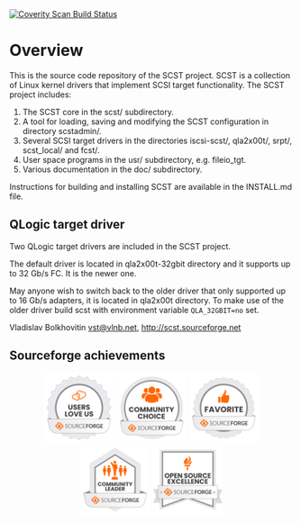 <a href="https://scan.coverity.com/projects/scst-project">
  <img alt="Coverity Scan Build Status"
       src="https://img.shields.io/coverity/scan/25131.svg"/>
</a>

# Overview

This is the source code repository of the SCST project. SCST is a collection
of Linux kernel drivers that implement SCSI target functionality. The SCST
project includes:

1. The SCST core in the scst/ subdirectory.
2. A tool for loading, saving and modifying the SCST configuration in
   directory scstadmin/.
3. Several SCSI target drivers in the directories iscsi-scst/, qla2x00t/,
   srpt/, scst_local/ and fcst/.
4. User space programs in the usr/ subdirectory, e.g. fileio_tgt.
5. Various documentation in the doc/ subdirectory.

Instructions for building and installing SCST are available in the INSTALL.md
file.

## QLogic target driver

Two QLogic target drivers are included in the SCST project.

The default driver is located in qla2x00t-32gbit directory and it supports up
to 32 Gb/s FC. It is the newer one.

May anyone wish to switch back to the older driver that only supported up to
16 Gb/s adapters, it is located in qla2x00t directory. To make use of the
older driver build scst with environment variable `QLA_32GBIT=no` set.

Vladislav Bolkhovitin <vst@vlnb.net>, http://scst.sourceforge.net

## Sourceforge achievements
<p align="middle">
<img src="./www/images/sourceforge_badges/oss-users-love-us-white.svg" width="125" />
<img src="./www/images/sourceforge_badges/oss-community-choice-white.svg" width="125" />
<img src="./www/images/sourceforge_badges/oss-sf-favorite-white.svg" width="125" />
<img src="./www/images/sourceforge_badges/oss-community-leader-white.svg" width="125" />
<img src="./www/images/sourceforge_badges/oss-open-source-excellence-white.svg" width="125" />
</p>
